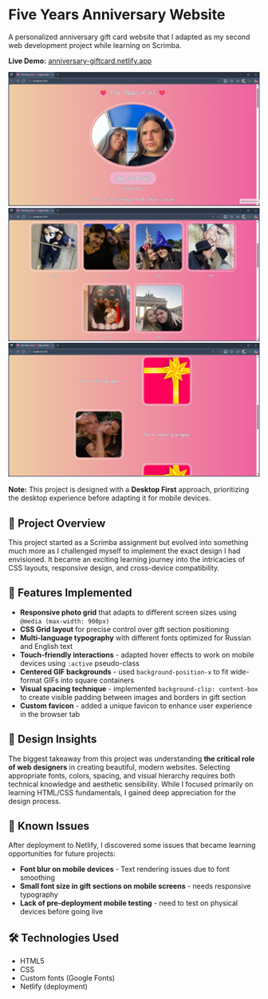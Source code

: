 # Five Years Anniversary Website

A personalized anniversary gift card website that I adapted as my second web development project while learning on Scrimba.

**Live Demo:** [anniversary-giftcard.netlify.app](https://anniversary-giftcard.netlify.app/)

![giftcard-preview-1](assets/giftcard-1.png)
![giftcard-preview-2](assets/giftcard-2.png)
![giftcard-preview-3](assets/giftcard-3.png)

**Note:** This project is designed with a **Desktop First** approach, prioritizing the desktop experience before adapting it for mobile devices.

## 🎯 Project Overview

This project started as a Scrimba assignment but evolved into something much more as I challenged myself to implement the exact design I had envisioned. It became an exciting learning journey into the intricacies of CSS layouts, responsive design, and cross-device compatibility.

## 🚀 Features Implemented

- **Responsive photo grid** that adapts to different screen sizes using `@media (max-width: 900px)`
- **CSS Grid layout** for precise control over gift section positioning
- **Multi-language typography** with different fonts optimized for Russian and English text
- **Touch-friendly interactions** - adapted hover effects to work on mobile devices using `:active` pseudo-class
- **Centered GIF backgrounds** - used `background-position-x` to fit wide-format GIFs into square containers
- **Visual spacing technique** - implemented `background-clip: content-box` to create visible padding between images and borders in gift section
- **Custom favicon** - added a unique favicon to enhance user experience in the browser tab

## 🎨 Design Insights

The biggest takeaway from this project was understanding **the critical role of web designers** in creating beautiful, modern websites. Selecting appropriate fonts, colors, spacing, and visual hierarchy requires both technical knowledge and aesthetic sensibility. While I focused primarily on learning HTML/CSS fundamentals, I gained deep appreciation for the design process.

## 🐛 Known Issues

After deployment to Netlify, I discovered some issues that became learning opportunities for future projects:
- **Font blur on mobile devices** - Text rendering issues due to font smoothing
- **Small font size in gift sections on mobile screens** - needs responsive typography
- **Lack of pre-deployment mobile testing** - need to test on physical devices before going live

## 🛠️ Technologies Used

- HTML5
- CSS
- Custom fonts (Google Fonts)
- Netlify (deployment)

